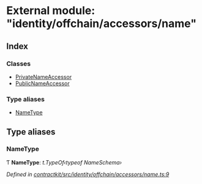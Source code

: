 # External module: "identity/offchain/accessors/name"

## Index

### Classes

* [PrivateNameAccessor](../classes/_identity_offchain_accessors_name_.privatenameaccessor.md)
* [PublicNameAccessor](../classes/_identity_offchain_accessors_name_.publicnameaccessor.md)

### Type aliases

* [NameType](_identity_offchain_accessors_name_.md#nametype)

## Type aliases

###  NameType

Ƭ **NameType**: *t.TypeOf‹typeof NameSchema›*

*Defined in [contractkit/src/identity/offchain/accessors/name.ts:9](https://github.com/celo-org/celo-monorepo/blob/master/packages/contractkit/src/identity/offchain/accessors/name.ts#L9)*
